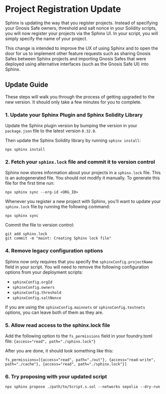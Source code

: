 # Project Registration Update
Sphinx is updating the way that you register projects. Instead of specifying your Gnosis Safe owners, threshold and salt nonce in your Solidity scripts, you will now register your projects via the Sphinx UI. In your script, you will simply specify the name of your project.

This change is intended to improve the UX of using Sphinx and to open the door for us to implement other feature requests such as sharing Gnosis Safes between Sphinx projects and importing Gnosis Safes that were deployed using alternative interfaces (such as the Gnosis Safe UI) into Sphinx.

## Update Guide
These steps will walk you through the process of getting upgraded to the new version. It should only take a few minutes for you to complete.

### 1. Update your Sphinx Plugin and Sphinx Solidity Library

Update the Sphinx plugin version by bumping the version in your `package.json` file to the latest version `0.32.0`.

Then update the Sphinx Solidity library by running `sphinx install`:
```
npx sphinx install
```

### 2. Fetch your `sphinx.lock` file and commit it to version control
Sphinx now stores information about your projects in a `sphinx.lock` file. This is an autogenerated file. You should not modify it manually. To generate this file for the first time run:
```
npx sphinx sync --org-id <ORG_ID>
```

Whenever you register a new project with Sphinx, you'll want to update your `sphinx.lock` file by running the following command:
```
npx sphinx sync
```

Commit the file to version control:
```
git add sphinx.lock
git commit -m "maint: Creating Sphinx lock file"
```

### 4. Remove legacy configuration options
Sphinx now only requires that you specify the `sphinxConfig.projectName` field in your script. You will need to remove the following configuration options from your deployment scripts:
- `sphinxConfig.orgId`
- `sphinxConfig.owners`
- `sphinxConfig.threshold`
- `sphinxConfig.saltNonce`

If you are using the `sphinxConfig.mainnets` or `sphinxConfig.testnets` options, you can leave both of them as they are.

### 5. Allow read access to the sphinx.lock file
Add the following option to the `fs_permissions` field in your foundry.toml file:
`{access="read", path="./sphinx.lock"}`

After you are done, it should look something like this:
```
fs_permissions=[{access="read", path="./out"}, {access="read-write", path="./cache"}, {access="read", path="./sphinx.lock"}]
```

### 6. Try proposing with your updated script
```
npx sphinx propose ./path/to/Script.s.sol --networks sepolia --dry-run
```

